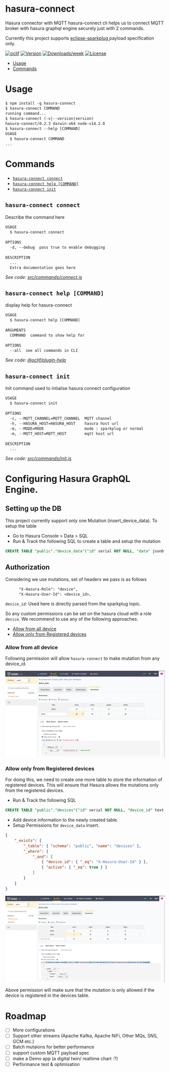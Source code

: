 # hasura-connect

Hasura connector with MQTT
hasura-connect cli helps us to connect MQTT broker with hasura graphql engine securely just with 2 commands.

Currently this project supports [eclipse-sparkplug ](https://www.eclipse.org/tahu/spec/Sparkplug%20Topic%20Namespace%20and%20State%20ManagementV2.2-with%20appendix%20B%20format%20-%20Eclipse.pdf) payload specification only.

[![oclif](https://img.shields.io/badge/cli-oclif-brightgreen.svg)](https://oclif.io)
[![Version](https://img.shields.io/npm/v/hasura-connect.svg)](https://npmjs.org/package/hasura-connect)
[![Downloads/week](https://img.shields.io/npm/dw/hasura-connect.svg)](https://npmjs.org/package/hasura-connect)
[![License](https://img.shields.io/npm/l/hasura-connect.svg)](https://github.com/soorajshankar/hasura-connect/blob/master/package.json)

<!-- toc -->

-   [Usage](#usage)
-   [Commands](#commands)
<!-- tocstop -->

# Usage

<!-- usage -->

```sh-session
$ npm install -g hasura-connect
$ hasura-connect COMMAND
running command...
$ hasura-connect (-v|--version|version)
hasura-connect/0.2.3 darwin-x64 node-v14.2.0
$ hasura-connect --help [COMMAND]
USAGE
  $ hasura-connect COMMAND
...
```

<!-- usagestop -->

# Commands

<!-- commands -->

-   [`hasura-connect connect`](#hasura-connect-connect)
-   [`hasura-connect help [COMMAND]`](#hasura-connect-help-command)
-   [`hasura-connect init`](#hasura-connect-init)

## `hasura-connect connect`

Describe the command here

```
USAGE
  $ hasura-connect connect

OPTIONS
  -d, --debug  pass true to enable debugging

DESCRIPTION
  ...
  Extra documentation goes here
```

_See code: [src/commands/connect.js](https://github.com/soorajshankar/hasura-connect/blob/v0.2.3/src/commands/connect.js)_

## `hasura-connect help [COMMAND]`

display help for hasura-connect

```
USAGE
  $ hasura-connect help [COMMAND]

ARGUMENTS
  COMMAND  command to show help for

OPTIONS
  --all  see all commands in CLI
```

_See code: [@oclif/plugin-help](https://github.com/oclif/plugin-help/blob/v3.1.0/src/commands/help.ts)_

## `hasura-connect init`

Init command used to intialise hasura connect configuration

```
USAGE
  $ hasura-connect init

OPTIONS
  -c, --MQTT_CHANNEL=MQTT_CHANNEL  MQTT channel
  -h, --HASURA_HOST=HASURA_HOST    hasura host url
  -m, --MODE=MODE                  mode : sparkplug or normal
  -m, --MQTT_HOST=MQTT_HOST        mqtt host url

DESCRIPTION
  ...
```

_See code: [src/commands/init.js](https://github.com/soorajshankar/hasura-connect/blob/v0.2.3/src/commands/init.js)_

<!-- commandsstop -->

# Configuring Hasura GraphQL Engine.

## Setting up the DB

This project currently support only one Mutation (insert_device_data).
To setup the table

-   Go to Hasura Console > Data > SQL
-   Run & Track the following SQL to create a table and setup the mutation

```sql
CREATE TABLE "public"."device_data"("id" serial NOT NULL, "data" jsonb NOT NULL, "timestamp" timestamptz NOT NULL, "device_id" text NOT NULL, PRIMARY KEY ("id") );
```

## Authorization

Considering we use mutations, set of headers we pass is as follows

```
      "X-Hasura-Role": "device",
      "X-Hasura-User-Id": <device_id>,
```

`device_id`: Used here is directly parsed from the sparkplug topic.

So any custom permissions can be set on the hasura cloud with a role `device`. We recommend to use any of the following approaches.

<!-- toc -->

-   [Allow from all device](#Allow-from-all-device)
-   [Allow only from Registered devices](#Allow-only-from-Registered-devices)
<!-- tocstop -->

### Allow from all device

Following permission will allow `hasura-connect` to make mutation from any device_id.

![Hasura GraphQL Permissions](assets/permission1.png)

### Allow only from Registered devices

For doing this, we need to create one more table to store the information of registered devices. This will ensure that Hasura allows the mutations only from the registered devices.

-   Run & Track the following SQL

```sql
CREATE TABLE "public"."devices"("id" serial NOT NULL, "device_id" text NOT NULL, "active" boolean NOT NULL DEFAULT true, PRIMARY KEY ("id") );
```

-   Add device information to the newly created table.
-   Setup Permissions for `device_data` insert.

```json
{
	"_exists": {
		"_table": { "schema": "public", "name": "devices" },
		"_where": {
			"_and": [
				{ "device_id": { "_eq": "X-Hasura-User-Id" } },
				{ "active": { "_eq": true } }
			]
		}
	}
}
```

![Hasura GraphQL Permissions](assets/permission2.png)

Above permission will make sure that the mutation is only allowed if the device is registered in the devices table.

# Roadmap

-   [ ] More configurations
-   [ ] Support other streams (Apache Kafka, Apache NiFi, Other MQs, SNS, GCM etc.)
-   [ ] Batch mutaions for better performance
-   [ ] support custom MQTT payload spec
-   [ ] make a Demo app (a digital twin/ realtime chart :?)
-   [ ] Performance test & optimisation
